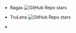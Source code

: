 - Ragas ![GitHub Repo stars](https://img.shields.io/github/stars/explodinggradients/ragas?style=social)

 
- TruLens ![GitHub Repo stars](https://img.shields.io/github/stars/truera/trulens?style=social)
    

    
- 
